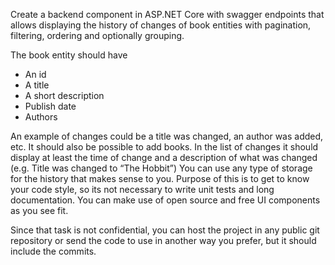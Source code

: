 Create a backend component in ASP.NET Core with swagger endpoints that allows displaying the history of changes of book entities with pagination, filtering, ordering and optionally grouping.

The book entity should have 
-	An id
-	A title
-	A short description
-	Publish date
-	Authors

An example of changes could be a title was changed, an author was added, etc. It should also be possible to add books.
In the list of changes it should display at least the time of change and a description of what was changed (e.g. Title was changed to “The Hobbit”)
You can use any type of storage for the history that makes sense to you.
Purpose of this is to get to know your code style, so its not necessary to write unit tests and long documentation. You can make use of open source and free UI components as you see fit.

Since that task is not confidential, you can host the project in any public git repository or send the code to use in another way you prefer, but it should include the commits.
